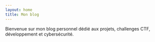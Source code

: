 ```yaml
---
layout: home
title: Mon blog
---
```


Bienvenue sur mon blog personnel dédié aux projets, challenges CTF, développement et cybersécurité.
